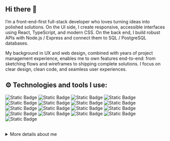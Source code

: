 ## Hi there 👋

I’m a front-end-first full-stack developer who loves turning ideas into polished solutions. On the UI side, I create responsive, accessible interfaces using React, TypeScript, and modern CSS. On the back end, I build robust APIs with Node.js / Express and connect them to SQL / PostgreSQL databases.

My background in UX and web design, combined with years of project management experience, enables me to own features end-to-end: from sketching flows and wireframes to shipping complete solutions. I focus on clear design, clean code, and seamless user experiences.
  
## ⚙️ Technologies and tools I use:

![Static Badge](https://img.shields.io/badge/javascript-%23F7DF1E?style=for-the-badge&logo=javascript&logoColor=black&logoSize=auto)
![Static Badge](https://img.shields.io/badge/typescript-%233178C6?style=for-the-badge&logo=typescript&logoColor=white&logoSize=auto)
![Static Badge](https://img.shields.io/badge/react-%2361DAFB?style=for-the-badge&logo=react&logoColor=black&logoSize=auto)
![Static Badge](https://img.shields.io/badge/SCSS%2FSass-%23CC6699?style=for-the-badge&logo=sass&logoColor=white&logoSize=auto)
![Static Badge](https://img.shields.io/badge/tailwind-%2306B6D4?style=for-the-badge&logo=TailwindCSS&logoColor=white)
![Static Badge](https://img.shields.io/badge/styled_components-%23DB7093?style=for-the-badge&logo=StyledComponents&logoColor=white)
![Static Badge](https://img.shields.io/badge/CSS3-%231572B6?style=for-the-badge&logo=CSS3&logoColor=white&logoSize=auto)
![Static Badge](https://img.shields.io/badge/HTML5-%23E34F26?style=for-the-badge&logo=HTML5&logoColor=white&logoSize=auto)
![Static Badge](https://img.shields.io/badge/Next.JS-%23000000?style=for-the-badge&logo=next.js&logoColor=white)
![Static Badge](https://img.shields.io/badge/Node.JS-%235FA04E?style=for-the-badge&logo=nodedotjs&logoColor=white)
![Static Badge](https://img.shields.io/badge/Express-%23000000?style=for-the-badge&logo=express&logoColor=white)
![Static Badge](https://img.shields.io/badge/Postgres-%234169E1?style=for-the-badge&logo=postgresql&logoColor=white)
![Static Badge](https://img.shields.io/badge/Supabase-%233FCF8E?style=for-the-badge&logo=supabase&logoColor=white)
![Static Badge](https://img.shields.io/badge/figma-%23F24E1E?style=for-the-badge&logo=figma&logoColor=white)
![Static Badge](https://img.shields.io/badge/cypress-%2369D3A7?style=for-the-badge&logo=cypress&logoColor=white)
![Static Badge](https://img.shields.io/badge/Vitest-%236E9F18?style=for-the-badge&logo=vitest&logoColor=white)
![Static Badge](https://img.shields.io/badge/git-%23F05032?style=for-the-badge&logo=git&logoColor=white)

<br/>

<details>
  <summary>More details about me</summary>

## 👨‍💻 Resources that helped me to grow professionally:

🏆 The Complete Web Development Bootcamp by App Brewery

🏆 The Complete JavaScript Course by Jonas Schmedtmann

🏆 Google UX Design Certificate Program by Google

🏆 Professional Scrum Master Certification by Scrum.org

🏆 Complete React Developer Course by ZTM

🏆 NodeJS - The Complete Guide by Academind and Maximilian Schwarzmüller

<br/>
<!--
## 🚀 Current projects & learnings
- Working on [Project Name]
- Learning [New Skill/Technology]
- Building [Product/Tool]

<br/>
-->

## 📊 Some stats:

![Roman's GitHub stats](https://github-readme-stats.vercel.app/api?username=cd-roman&theme=algolia&show_icons=true)

[![GitHub Streak](https://streak-stats.demolab.com?user=cd-roman)](https://git.io/streak-stats)



<!--
![Top Langs](https://github-readme-stats.vercel.app/api/top-langs/?username=cd-roman&layout=compact)

![Top Langs](https://github-readme-stats.vercel.app/api/top-langs?username=cd-roman&layout=compact)
-->

</details>

<!--
**cd-roman/cd-roman** is a ✨ _special_ ✨ repository because its `README.md` (this file) appears on your GitHub profile.

Here are some ideas to get you started:

- 🔭 I’m currently working on ...
- 🌱 I’m currently learning ...
- 👯 I’m looking to collaborate on ...
- 🤔 I’m looking for help with ...
- 💬 Ask me about ...
- 📫 How to reach me: ...
- 😄 Pronouns: ...
- ⚡ Fun fact: ...
-->
